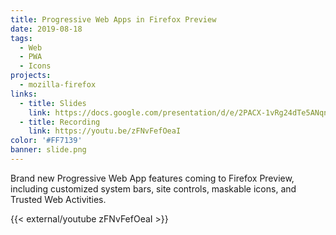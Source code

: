 ```yaml
---
title: Progressive Web Apps in Firefox Preview
date: 2019-08-18
tags:
  - Web
  - PWA
  - Icons
projects:
  - mozilla-firefox
links:
  - title: Slides
    link: https://docs.google.com/presentation/d/e/2PACX-1vRg24dTe5ANqnVqVAgsy7q2QGsXW5-oBh6D9xD7j2YZ9mzMIXJEKtFYVPabdEetspEeNUlcgJaxLmdT/pub?start=false&loop=false#slide=id.gc6f9e470d_0_0
  - title: Recording
    link: https://youtu.be/zFNvFefOeaI
color: '#FF7139'
banner: slide.png
---
```


Brand new Progressive Web App features coming to Firefox Preview, including customized system bars, site controls, maskable icons, and Trusted Web Activities.

{{< external/youtube zFNvFefOeaI >}}
